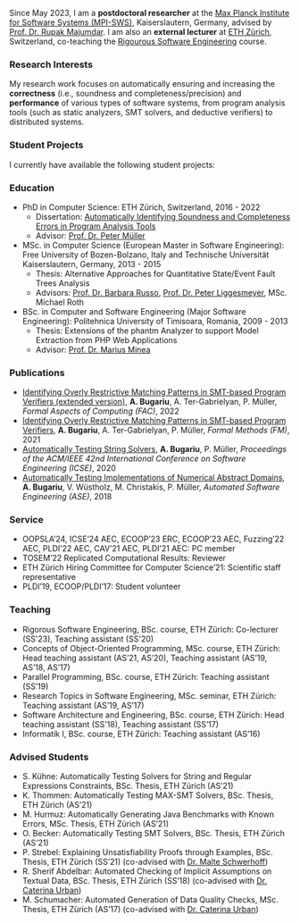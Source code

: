 Since May 2023, I am a **postdoctoral researcher** at the [Max Planck Institute for Software Systems (MPI-SWS)](https://www.mpi-sws.org/), Kaiserslautern, Germany, advised by [Prof. Dr. Rupak Majumdar](https://people.mpi-sws.org/~rupak/). I am also an **external lecturer** at [ETH Zürich](https://ethz.ch/en.html), Switzerland, co-teaching the [Rigourous Software Engineering](https://www.sri.inf.ethz.ch/teaching/rse2023) course.

### Research Interests
My research work focuses on automatically ensuring and increasing the **correctness** (i.e., soundness and completeness/precision) and **performance** of various types of software systems, from program analysis tools (such as static analyzers, SMT solvers, and deductive verifiers) to distributed systems.

### Student Projects
I currently have available the following student projects: 

### Education

* PhD in Computer Science: ETH Zürich, Switzerland, 2016 - 2022
   - Dissertation: [Automatically Identifying Soundness and Completeness Errors in Program Analysis Tools](https://www.research-collection.ethz.ch/handle/20.500.11850/548050)
   - Advisor: [Prof. Dr. Peter Müller](https://www.pm.inf.ethz.ch/people/person-detail.html?persid=112017)
* MSc. in Computer Science (European Master in Software Engineering): Free University of Bozen-Bolzano, Italy and Technische Universität Kaiserslautern, Germany, 2013 - 2015
    - Thesis: Alternative Approaches for Quantitative State/Event Fault Trees Analysis
    - Advisors: [Prof. Dr. Barbara Russo](https://www.inf.unibz.it/~russo/), [Prof. Dr. Peter Liggesmeyer](https://liggesmeyer.de/), MSc. Michael Roth
* BSc. in Computer and Software Engineering (Major Software Engineering): Politehnica University of Timisoara, Romania, 2009 - 2013
    - Thesis: Extensions of the phantm Analyzer to support Model Extraction from PHP Web Applications
    - Advisor: [Prof. Dr. Marius Minea](https://www.cics.umass.edu/people/minea-marius)

### Publications

* [Identifying Overly Restrictive Matching Patterns in SMT-based Program Verifiers (extended version)](assets/pdf/papers/BugariuTerGabrielyanMueller22.pdf), **A. Bugariu**, A. Ter-Gabrielyan, P. Müller, *Formal Aspects of Computing (FAC)*, 2022
* [Identifying Overly Restrictive Matching Patterns in SMT-based Program Verifiers](assets/pdf/papers/BugariuTerGabrielyanMueller21.pdf), **A. Bugariu**, A. Ter-Gabrielyan, P. Müller, *Formal Methods (FM)*, 2021
* [Automatically Testing String Solvers](assets/pdf/papers/BugariuMueller20.pdf), **A. Bugariu**, P. Müller, *Proceedings of the ACM/IEEE 42nd International Conference on Software Engineering (ICSE)*, 2020
* [Automatically Testing Implementations of Numerical Abstract Domains](assets/pdf/papers/BugariuWuestholzChristakisMueller18.pdf), **A. Bugariu**, V. Wüstholz, M. Christakis, P. Müller, *Automated Software Engineering (ASE)*, 2018

### Service
* OOPSLA’24, ICSE’24 AEC, ECOOP’23 ERC, ECOOP’23 AEC, Fuzzing’22 AEC, PLDI’22 AEC, CAV’21 AEC,
PLDI’21 AEC: PC member
* TOSEM’22 Replicated Computational Results: Reviewer
* ETH Zürich Hiring Committee for Computer Science’21: Scientific staff representative
* PLDI’19, ECOOP/PLDI’17: Student volunteer

### Teaching
* Rigorous Software Engineering, BSc. course, ETH Zürich: Co-lecturer (SS'23), Teaching assistant (SS'20)
* Concepts of Object-Oriented Programming, MSc. course, ETH Zürich: Head teaching assistant (AS’21, AS’20), Teaching assistant (AS’19, AS’18, AS’17)
* Parallel Programming, BSc. course, ETH Zürich: Teaching assistant (SS’19)
* Research Topics in Software Engineering, MSc. seminar, ETH Zürich: Teaching assistant (AS’19, AS’17)
* Software Architecture and Engineering, BSc. course, ETH Zürich: Head teaching assistant (SS'18), Teaching assistant (SS’17)
* Informatik I, BSc. course, ETH Zürich: Teaching assistant (AS’16)

### Advised Students
* S. Kühne: Automatically Testing Solvers for String and Regular Expressions Constraints, BSc. Thesis, ETH Zürich (AS’21)
* K. Thommen: Automatically Testing MAX-SMT Solvers, BSc. Thesis, ETH Zürich (AS’21)
* M. Hurmuz: Automatically Generating Java Benchmarks with Known Errors, MSc. Thesis, ETH Zürich (AS’21)
* O. Becker: Automatically Testing SMT Solvers, BSc. Thesis, ETH Zürich (AS’21)
* P. Strebel: Explaining Unsatisfiability Proofs through Examples, BSc. Thesis, ETH Zürich (SS’21) (co-advised with [Dr. Malte Schwerhoff](http://malte.schwerhoff.de/)) 
* R. Sherif Abdelbar: Automated Checking of Implicit Assumptions on Textual Data, BSc. Thesis, ETH Zürich (SS’18) (co-advised with [Dr. Caterina Urban](https://caterinaurban.github.io/))
* M. Schumacher: Automated Generation of Data Quality Checks, MSc. Thesis, ETH Zürich (AS’17) (co-advised with [Dr. Caterina Urban](https://caterinaurban.github.io/))
